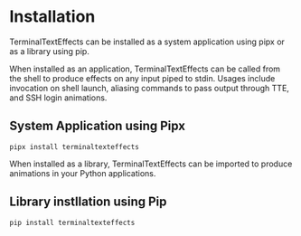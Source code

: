 # Installation

TerminalTextEffects can be installed as a system application using pipx or as a library using pip.

When installed as an application, TerminalTextEffects can be called from the shell to produce effects on any input piped to stdin. Usages include invocation on shell launch, aliasing commands to pass output through TTE, and SSH login animations.

## System Application using Pipx

`pipx install terminaltexteffects`

When installed as a library, TerminalTextEffects can be imported to produce animations in your Python applications.

## Library instllation using Pip

`pip install terminaltexteffects`
